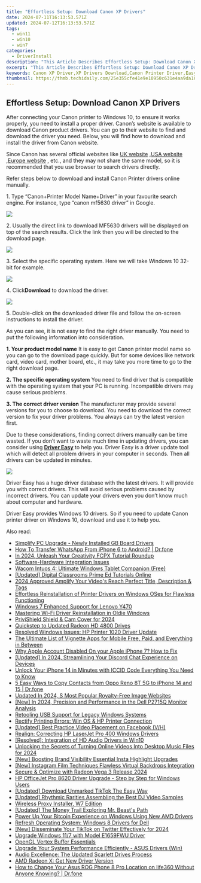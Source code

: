 ```yaml
---
title: "Effortless Setup: Download Canon XP Drivers"
date: 2024-07-11T16:13:53.571Z
updated: 2024-07-12T16:13:53.571Z
tags:
  - win11
  - win10
  - win7
categories:
  - DriverInstall
description: "This Article Describes Effortless Setup: Download Canon XP Drivers"
excerpt: "This Article Describes Effortless Setup: Download Canon XP Drivers"
keywords: Canon XP Driver,XP Drivers Download,Canon Printer Driver,Easy Installation Drivers,Compatibility with XP,Driver Update Canon,Canon Drivers Support
thumbnail: https://thmb.techidaily.com/25e355cfe41e9e10950c631e4aa9da16590e30c123d991c0d3d8b6703e367f7f.png
---
```


## Effortless Setup: Download Canon XP Drivers

 After connecting your Canon printer to Windows 10, to ensure it works properly, you need to install a proper driver. Canon’s website is available to download Canon product drivers. You can go to their website to find and download the driver you need. Below, you will find how to download and install the driver from Canon website.

 Since Canon has several official websites like [UK website](http://www.canon.co.uk/) ,[USA website](https://www.usa.canon.com/internet/portal/us/home) ,[Europe website](http://www.canon-europe.com/) , etc., and they may not share the same model, so it is recommended that you use browser to search drivers directly.

 Refer steps below to download and install Canon Printer drivers online manually.

 1\. Type “Canon+Printer Model Name+Driver” in your favourite search engine. For instance, type “canon mf5630 driver” in Google.

![](https://images.drivereasy.com/wp-content/uploads/2016/04/img_5719a814eebf5.png)

 2\. Usually the direct link to download MF5630 drivers will be displayed on top of the search results. Click the link then you will be directed to the download page.

![](https://images.drivereasy.com/wp-content/uploads/2016/04/img_5719d6fa6bb5f.png)

 3\. Select the specific operating system. Here we will take Windows 10 32-bit for example.

![](https://images.drivereasy.com/wp-content/uploads/2016/04/img_5719cff85dc23.png)

 4\. Click**Download** to download the driver.

![](https://images.drivereasy.com/wp-content/uploads/2016/04/img_5719d053ad95b.png)

 5\. Double-click on the downloaded driver file and follow the on-screen instructions to install the driver.

 As you can see, it is not easy to find the right driver manually. You need to put the following information into consideration.

**1\. Your product model name**
 It is easy to get Canon printer model name so you can go to the download page quickly. But for some devices like network card, video card, mother board, etc., it may take you more time to go to the right download page.

**2\. The specific operating system**
 You need to find driver that is compatible with the operating system that your PC is running. Incompatible drivers may cause serious problems.

**3\. The correct driver version**
 The manufacturer may provide several versions for you to choose to download. You need to download the correct version to fix your driver problems. You always can try the latest version first.

 Due to these considerations, finding correct drivers manually can be time wasted. If you don’t want to waste much time in updating drivers, you can consider using **[Driver Easy](https://tools.techidaily.com/drivereasy/download/)**  to help you. Driver Easy is a driver update tool which will detect all problem drivers in your computer in seconds. Then all drivers can be updated in minutes.

![](https://images.drivereasy.com/wp-content/uploads/2017/04/img_5901dd8c8b659.png)

 Driver Easy has a huge driver database with the latest drivers. It will provide you with correct drivers. This will avoid serious problems caused by incorrect drivers. You can update your drivers even you don’t know much about computer and hardware.

 Driver Easy provides Windows 10 drivers. So if you need to update Canon printer driver on Windows 10, download and use it to help you.

<ins class="adsbygoogle"
     style="display:block"
     data-ad-format="autorelaxed"
     data-ad-client="ca-pub-7571918770474297"
     data-ad-slot="1223367746"></ins>



<ins class="adsbygoogle"
     style="display:block"
     data-ad-client="ca-pub-7571918770474297"
     data-ad-slot="8358498916"
     data-ad-format="auto"
     data-full-width-responsive="true"></ins>



<span class="atpl-alsoreadstyle">Also read:</span>
<div><ul>
<li><a href="https://driver-install.techidaily.com/simplify-pc-upgrade-newly-installed-gb-board-drivers/"><u>Simplify PC Upgrade - Newly Installed GB Board Drivers</u></a></li>
<li><a href="https://review-topics.techidaily.com/how-to-transfer-whatsapp-from-iphone-6-to-android-drfone-by-drfone-transfer-whatsapp-from-ios-transfer-whatsapp-from-ios/"><u>How To Transfer WhatsApp From iPhone 6 to Android? | Dr.fone</u></a></li>
<li><a href="https://video-creation-software.techidaily.com/in-2024-unleash-your-creativity-fcpx-tutorial-roundup/"><u>In 2024, Unleash Your Creativity FCPX Tutorial Roundup</u></a></li>
<li><a href="https://driver-install.techidaily.com/software-hardware-integration-issues/"><u>Software-Hardware Integration Issues</u></a></li>
<li><a href="https://driver-install.techidaily.com/wacom-intuos-4-ultimate-windows-tablet-companion-free/"><u>Wacom Intuos 4: Ultimate Windows Tablet Companion (Free)</u></a></li>
<li><a href="https://youtube-video-recordings.techidaily.com/updated-digital-classrooms-prime-ed-tutorials-online/"><u>[Updated] Digital Classrooms  Prime Ed Tutorials Online</u></a></li>
<li><a href="https://youtube-videos.techidaily.com/2024-approved-amplify-your-videos-reach-perfect-title-description-and-tags/"><u>2024 Approved  Amplify Your Video's Reach  Perfect Title, Description & Tags</u></a></li>
<li><a href="https://driver-install.techidaily.com/effortless-reinstallation-of-printer-drivers-on-windows-oses-for-flawless-functioning/"><u>Effortless Reinstallation of Printer Drivers on Windows OSes for Flawless Functioning</u></a></li>
<li><a href="https://driver-install.techidaily.com/windows-7-enhanced-support-for-lenovo-y470/"><u>Windows 7 Enhanced Support for Lenovo Y470</u></a></li>
<li><a href="https://driver-install.techidaily.com/mastering-wi-fi-driver-reinstallation-in-oldie-windows/"><u>Mastering Wi-Fi Driver Reinstallation in Oldie Windows</u></a></li>
<li><a href="https://screen-recording.techidaily.com/privishield-shield-and-cam-cover-for-2024/"><u>PriviShield Shield & Cam Cover for 2024</u></a></li>
<li><a href="https://driver-install.techidaily.com/quickstep-to-updated-radeon-hd-4800-drives/"><u>Quickstep to Updated Radeon HD 4800 Drives</u></a></li>
<li><a href="https://driver-install.techidaily.com/resolved-windows-issues-hp-printer-1020-driver-update/"><u>Resolved Windows Issues: HP Printer 1020 Driver Update</u></a></li>
<li><a href="https://ai-vdieo-software.techidaily.com/1714057599590-the-ultimate-list-of-vignette-apps-for-mobile-free-paid-and-everything-in-between/"><u>The Ultimate List of Vignette Apps for Mobile Free, Paid, and Everything in Between</u></a></li>
<li><a href="https://apple-account.techidaily.com/why-apple-account-disabled-on-your-apple-iphone-7-how-to-fix-by-drfone-ios/"><u>Why Apple Account Disabled On your Apple iPhone 7? How to Fix</u></a></li>
<li><a href="https://discord-videos.techidaily.com/updated-in-2024-streamlining-your-discord-chat-experience-on-devices/"><u>[Updated] In 2024, Streamlining Your Discord Chat Experience on Devices</u></a></li>
<li><a href="https://sim-unlock.techidaily.com/unlock-your-iphone-14-in-minutes-with-iccid-code-everything-you-need-to-know-by-drfone-ios/"><u>Unlock Your iPhone 14 in Minutes with ICCID Code Everything You Need to Know</u></a></li>
<li><a href="https://blog-min.techidaily.com/5-easy-ways-to-copy-contacts-from-oppo-reno-8t-5g-to-iphone-14-and-15-drfone-by-drfone-transfer-from-android-transfer-from-android/"><u>5 Easy Ways to Copy Contacts from Oppo Reno 8T 5G to iPhone 14 and 15 | Dr.fone</u></a></li>
<li><a href="https://ai-video-apps.techidaily.com/updated-in-2024-s-most-popular-royalty-free-image-websites/"><u>Updated In 2024, S Most Popular Royalty-Free Image Websites</u></a></li>
<li><a href="https://vp-tips.techidaily.com/new-in-2024-precision-and-performance-in-the-dell-p2715q-monitor-analysis/"><u>[New] In 2024, Precision and Performance in the Dell P2715Q Monitor Analysis</u></a></li>
<li><a href="https://driver-install.techidaily.com/retooling-usb-support-for-legacy-windows-systems/"><u>Retooling USB Support for Legacy Windows Systems</u></a></li>
<li><a href="https://driver-install.techidaily.com/rectify-printing-errors-win-os-and-hp-printer-connection/"><u>Rectify Printing Errors: Win OS & HP Printer Connection</u></a></li>
<li><a href="https://facebook-clips.techidaily.com/updated-best-practice-video-placement-on-facebook-vh/"><u>[Updated] Best Practice  Video Placement on Facebook (V/H)</u></a></li>
<li><a href="https://driver-install.techidaily.com/realign-correcting-hp-laserjet-pro-400-windows-drivers/"><u>Realign: Correcting HP LaserJet Pro 400 Windows Drivers</u></a></li>
<li><a href="https://driver-install.techidaily.com/resolved-integration-of-hd-audio-drivers-in-win10/"><u>[Resolved]: Integration of HD Audio Drivers in Win10</u></a></li>
<li><a href="https://some-skills.techidaily.com/unlocking-the-secrets-of-turning-online-videos-into-desktop-music-files-for-2024/"><u>Unlocking the Secrets of Turning Online Videos Into Desktop Music Files for 2024</u></a></li>
<li><a href="https://instagram-videos.techidaily.com/new-boosting-brand-visibility-essential-insta-highlight-upgrades/"><u>[New] Boosting Brand Visibility  Essential Insta Highlight Upgrades</u></a></li>
<li><a href="https://instagram-video-files.techidaily.com/new-instagram-film-techniques-flawless-virtual-backdrops-integration/"><u>[New] Instagram Film Techniques  Flawless Virtual Backdrops Integration</u></a></li>
<li><a href="https://driver-install.techidaily.com/secure-and-optimize-with-radeon-vega-3-release-2024/"><u>Secure & Optimize with Radeon Vega 3 Release 2024</u></a></li>
<li><a href="https://driver-install.techidaily.com/hp-officejet-pro-8620-driver-upgrade-step-by-step-for-windows-users/"><u>HP OfficeJet Pro 8620 Driver Upgrade - Step by Step for Windows Users</u></a></li>
<li><a href="https://tiktok-videos.techidaily.com/updated-download-unmarked-tiktok-the-easy-way/"><u>[Updated] Download Unmarked TikTok  The Easy Way</u></a></li>
<li><a href="https://facebook-video-share.techidaily.com/updated-rhythmic-rarities-assembling-the-best-dj-video-samples/"><u>[Updated] Rhythmic Rarities  Assembling the Best DJ Video Samples</u></a></li>
<li><a href="https://driver-install.techidaily.com/wireless-proxy-installer-w7-edition/"><u>Wireless Proxy Installer, W7 Edition</u></a></li>
<li><a href="https://facebook-record-videos.techidaily.com/updated-the-money-trail-exploring-mr-beasts-path/"><u>[Updated] The Money Trail  Exploring Mr. Beast's Path</u></a></li>
<li><a href="https://driver-install.techidaily.com/power-up-your-bitcoin-experience-on-windows-using-new-amd-drivers/"><u>Power Up Your Bitcoin Experience on Windows Using New AMD Drivers</u></a></li>
<li><a href="https://driver-install.techidaily.com/refresh-operating-system-windows-8-drivers-for-dell/"><u>Refresh Operating System: Windows 8 Drivers for Dell</u></a></li>
<li><a href="https://twitter-videos.techidaily.com/new-disseminate-your-tiktok-on-twitter-effectively-for-2024/"><u>[New] Disseminate Your TikTok on Twitter Effectively for 2024</u></a></li>
<li><a href="https://driver-install.techidaily.com/upgrade-windows-117-with-model-e1659fwu-driver/"><u>Upgrade Windows 11/7 with Model E1659FWU Driver</u></a></li>
<li><a href="https://driver-install.techidaily.com/opengl-vertex-buffer-essentials/"><u>OpenGL Vertex Buffer Essentials</u></a></li>
<li><a href="https://driver-install.techidaily.com/upgrade-your-system-performance-efficiently-asus-drivers-win/"><u>Upgrade Your System Performance Efficiently - ASUS Drivers (Win)</u></a></li>
<li><a href="https://driver-install.techidaily.com/audio-excellence-the-updated-scarlett-drives-process/"><u>Audio Excellence: The Updated Scarlett Drives Process</u></a></li>
<li><a href="https://driver-install.techidaily.com/amd-radeon-x-get-new-driver-version/"><u>AMD Radeon X: Get New Driver Version</u></a></li>
<li><a href="https://location-social.techidaily.com/how-to-change-your-asus-rog-phone-8-pro-location-on-life360-without-anyone-knowing-drfone-by-drfone-virtual-android/"><u>How to Change Your Asus ROG Phone 8 Pro Location on life360 Without Anyone Knowing? | Dr.fone</u></a></li>
</ul></div>
